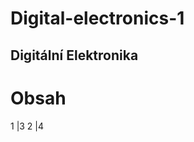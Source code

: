 # Digital-electronics-1

## Digitální Elektronika
# Obsah

1                |3
2                |4

